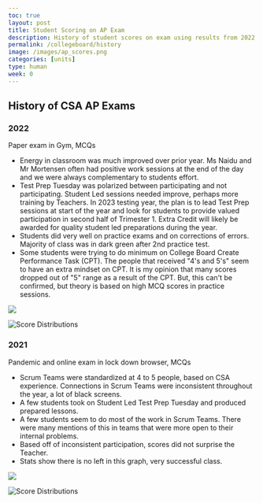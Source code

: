 ```yaml
---
toc: true
layout: post
title: Student Scoring on AP Exam
description: History of student scores on exam using results from 2022 and 2021.  Teacher provides insight and history on successes and failures.
permalink: /collegeboard/history
image: /images/ap_scores.png
categories: [units]
type: human
week: 0
---
```


## History of CSA AP Exams

### 2022
Paper exam in Gym, MCQs
-	Energy in classroom was much improved over prior year. Ms Naidu and Mr Mortensen often had positive work sessions at the end of the day and we were always complementary to students effort.
-	Test Prep Tuesday was polarized between participating and not participating. Student Led sessions needed improve, perhaps more training by Teachers. In 2023 testing year, the plan is to lead Test Prep sessions at start of the year and look for students to provide valued participation in second half of Trimester 1.  Extra Credit will likely be awarded for quality student led preparations during the year.
-	Students did very well on practice exams and on corrections of errors.  Majority of class was in dark green after 2nd practice test.
-   Some students were trying to do minimum on College Board Create Performance Task (CPT).  The people that received "4's and 5's" seem to have an extra mindset on CPT.  It is my opinion that many scores dropped out of "5" range as a result of the CPT.  But, this can't be confirmed, but theory is based on high MCQ scores in practice sessions.

 ![]({{site.baseurl}}/images/history/2022-CB-Scores1.png)

 ![]({{site.baseurl}}/images/history/2022-CB-Scores2.png "Score Distributions")


### 2021
Pandemic and online exam in lock down browser, MCQs
- Scrum Teams were standardized at 4 to 5 people, based on CSA experience.  Connections in Scrum Teams were inconsistent throughout the year, a lot of black screens.
-	A few students took on Student Led Test Prep Tuesday and produced prepared lessons.
-   A few students seem to do most of the work in Scrum Teams.  There were many mentions of this in teams that were more open to their internal problems.
-	Based off of inconsistent participation, scores did not surprise the Teacher.
-	Stats show there is no left in this graph, very successful class.

 ![]({{site.baseurl}}/images/history/2021-CB-Scores1.png)

 ![]({{site.baseurl}}/images/history/2021-CB-Scores2.png "Score Distributions")
